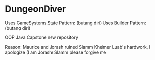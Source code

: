 # DungeonDiver
Uses GameSystems.State Pattern:
(butang diri)
Uses Builder Pattern:
(butang diri)

OOP Java Capstone new repository

Reason: Maurice and Jorash ruined Slamm Khelmer Luab's hardwork, I apologize (I am Jorash) Slamm please forgive me
